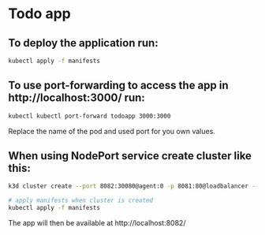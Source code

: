 # Todo app

## To deploy the application run:

```bash
kubectl apply -f manifests
```

## To use port-forwarding to access the app in http://localhost:3000/ run:

```bash
kubectl kubectl port-forward todoapp 3000:3000
```
Replace the name of the pod and used port for you own values.

## When using NodePort service create cluster like this:

```bash
k3d cluster create --port 8082:30080@agent:0 -p 8081:80@loadbalancer --agents 2

# apply manifests when cluster is created
kubectl apply -f manifests
```
The app will then be available at http://localhost:8082/
